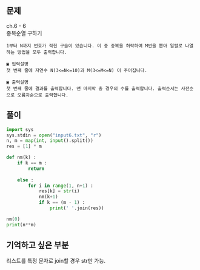 ## 문제  
ch.6 - 6  
중복순열 구하기  
```
1부터 N까지 번호가 적힌 구슬이 있습니다. 이 중 중복을 허락하여 M번을 뽑아 일렬로 나열 하는 방법을 모두 출력합니다.

▣ 입력설명
첫 번째 줄에 자연수 N(3<=N<=10)과 M(3<=M<=N) 이 주어집니다.

▣ 출력설명
첫 번째 줄에 결과를 출력합니다. 맨 마지막 총 경우의 수를 출력합니다. 출력순서는 사전순으로 오름차순으로 출력합니다.
```

## 풀이
```python
import sys
sys.stdin = open("input6.txt", "r")
n, m = map(int, input().split())
res = [1] * m

def nm(k) :
    if k == m :
        return
    
    else :
        for i in range(1, n+1) :
            res[k] = str(i)
            nm(k+1)
            if k == (m - 1) :
                print(' '.join(res))

nm(0)
print(n**m)

```

## 기억하고 싶은 부분
리스트를 특정 문자로 join할 경우 str만 가능.

